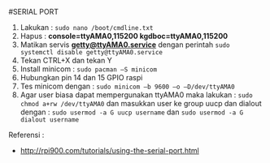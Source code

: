 #SERIAL PORT
1.	Lakukan : `sudo nano /boot/cmdline.txt`
2.	Hapus : **console=ttyAMA0,115200 kgdboc=ttyAMA0,115200**
3.	Matikan servis **getty@ttyAMA0.service** dengan perintah `sudo systemctl disable getty@ttyAMA0.service`
4.	Tekan CTRL+X dan tekan Y
5.	Install minicom : `sudo pacman –S minicom`
6.	Hubungkan pin 14 dan 15 GPIO raspi
7.	Tes minicom dengan : `sudo minicom –b 9600 –o –D/dev/ttyAMA0`
8.	Agar user biasa dapat mempergunakan ttyAMA0 maka lakukan : `sudo chmod a+rw /dev/ttyAMA0` dan masukkan user ke group uucp dan dialout dengan : `sudo usermod -a G uucp username` dan `sudo usermod -a G dialout username`

Referensi :
- http://rpi900.com/tutorials/using-the-serial-port.html
